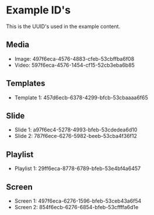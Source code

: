 # Example ID's

This is the UUID's used in the example content.

## Media

* Image: 497f6eca-4576-4883-cfeb-53cbffba6f08
* Video: 597f6eca-4576-1454-cf15-52cb3eba6b85

## Templates

* Template 1: 457d6ecb-6378-4299-bfcb-53cbaaaa6f65

## Slide

* Slide 1: a97f6ec4-5278-4993-bfeb-53cdedea6d10
* Slide 2: 787f6ece-6276-5982-beeb-53cba4f36f12

## Playlist

* Playlist 1: 29ff6eca-8778-6789-bfeb-53e4bf4a6457

## Screen

* Screen 1: 497f6eca-6276-1596-bfeb-53ceb43a6f54
* Screen 2: 854f6ecb-6276-6854-bfeb-53cffffa6d1e